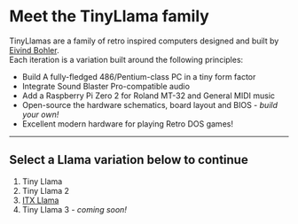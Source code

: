 # Meet the TinyLlama family

TinyLlamas are a family of retro inspired computers designed and built by [Eivind Bohler](https://github.com/eivindbohler). <br>
Each iteration is a variation built around the following principles:

- Build A fully-fledged 486/Pentium-class PC in a tiny form factor
- Integrate Sound Blaster Pro-compatible audio
- Add a Raspberry Pi Zero 2 for Roland MT-32 and General MIDI music
- Open-source the hardware schematics, board layout and BIOS - _build your own!_
- Excellent modern hardware for playing Retro DOS games!

---

## Select a Llama variation below to continue

1. Tiny Llama
1. Tiny Llama 2
1. [ITX Llama](itxllama/index.md)
1. Tiny Llama 3 - _coming soon!_

[Tiny Llama]: tinylama/index.md
[Tiny Llama 2]: tinylama2/index.md